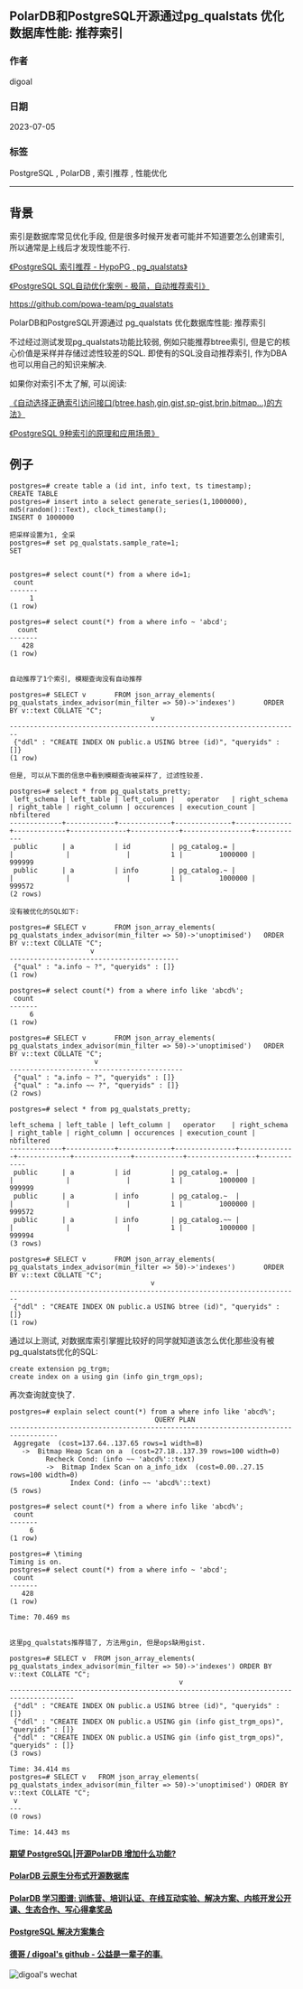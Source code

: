 ## PolarDB和PostgreSQL开源通过pg_qualstats 优化数据库性能: 推荐索引   
    
### 作者    
digoal    
    
### 日期    
2023-07-05    
    
### 标签    
PostgreSQL , PolarDB , 索引推荐 , 性能优化      
    
----    
    
## 背景    
索引是数据库常见优化手段, 但是很多时候开发者可能并不知道要怎么创建索引, 所以通常是上线后才发现性能不行.    
  
[《PostgreSQL 索引推荐 - HypoPG , pg_qualstats》](../201908/20190804_02.md)    
  
[《PostgreSQL SQL自动优化案例 - 极简，自动推荐索引》](../201801/20180111_02.md)    
  
https://github.com/powa-team/pg_qualstats  
  
PolarDB和PostgreSQL开源通过 pg_qualstats 优化数据库性能: 推荐索引   
  
  
不过经过测试发现pg_qualstats功能比较弱, 例如只能推荐btree索引, 但是它的核心价值是采样并存储过滤性较差的SQL. 即使有的SQL没自动推荐索引, 作为DBA也可以用自己的知识来解决.    
  
如果你对索引不太了解, 可以阅读:   
  
[《自动选择正确索引访问接口(btree,hash,gin,gist,sp-gist,brin,bitmap...)的方法》](../201706/20170617_01.md)       
     
[《PostgreSQL 9种索引的原理和应用场景》](../201706/20170627_01.md)      
  
## 例子  
  
```  
postgres=# create table a (id int, info text, ts timestamp);  
CREATE TABLE  
postgres=# insert into a select generate_series(1,1000000), md5(random()::Text), clock_timestamp();  
INSERT 0 1000000  
  
把采样设置为1, 全采  
postgres=# set pg_qualstats.sample_rate=1;  
SET  
  
  
postgres=# select count(*) from a where id=1;  
 count    
-------  
     1  
(1 row)  
  
postgres=# select count(*) from a where info ~ 'abcd';    
  count    
-------  
   428  
(1 row)  
  
  
自动推荐了1个索引, 模糊查询没有自动推荐  
  
postgres=# SELECT v       FROM json_array_elements( pg_qualstats_index_advisor(min_filter => 50)->'indexes')       ORDER BY v::text COLLATE "C";  
                                   v    
------------------------------------------------------------------------  
 {"ddl" : "CREATE INDEX ON public.a USING btree (id)", "queryids" : []}  
(1 row)  
  
但是, 可以从下面的信息中看到模糊查询被采样了, 过滤性较差.  
  
postgres=# select * from pg_qualstats_pretty;  
 left_schema | left_table | left_column |   operator   | right_schema | right_table | right_column | occurences | execution_count | nbfiltered    
-------------+------------+-------------+--------------+--------------+-------------+--------------+------------+-----------------+------------  
 public      | a          | id          | pg_catalog.= |              |             |              |          1 |         1000000 |     999999  
 public      | a          | info        | pg_catalog.~ |              |             |              |          1 |         1000000 |     999572  
(2 rows)  
  
没有被优化的SQL如下:  
  
postgres=# SELECT v       FROM json_array_elements( pg_qualstats_index_advisor(min_filter => 50)->'unoptimised')   ORDER BY v::text COLLATE "C";  
                    v    
------------------------------------------  
 {"qual" : "a.info ~ ?", "queryids" : []}  
(1 row)  
  
postgres=# select count(*) from a where info like 'abcd%';    
 count    
-------  
     6  
(1 row)  
  
postgres=# SELECT v       FROM json_array_elements( pg_qualstats_index_advisor(min_filter => 50)->'unoptimised')   ORDER BY v::text COLLATE "C";  
                     v    
-------------------------------------------  
 {"qual" : "a.info ~ ?", "queryids" : []}  
 {"qual" : "a.info ~~ ?", "queryids" : []}  
(2 rows)  
  
postgres=# select * from pg_qualstats_pretty;  
  
left_schema | left_table | left_column |   operator    | right_schema | right_table | right_column | occurences | execution_count | nbfiltered    
-------------+------------+-------------+---------------+--------------+-------------+--------------+------------+-----------------+------------  
 public      | a          | id          | pg_catalog.=  |              |             |              |          1 |         1000000 |     999999  
 public      | a          | info        | pg_catalog.~  |              |             |              |          1 |         1000000 |     999572  
 public      | a          | info        | pg_catalog.~~ |              |             |              |          1 |         1000000 |     999994  
(3 rows)  
  
postgres=# SELECT v       FROM json_array_elements( pg_qualstats_index_advisor(min_filter => 50)->'indexes')       ORDER BY v::text COLLATE "C";  
                                   v    
------------------------------------------------------------------------  
 {"ddl" : "CREATE INDEX ON public.a USING btree (id)", "queryids" : []}  
(1 row)  
```  
  
通过以上测试, 对数据库索引掌握比较好的同学就知道该怎么优化那些没有被pg_qualstats优化的SQL:     
  
```  
create extension pg_trgm;  
create index on a using gin (info gin_trgm_ops);  
```  
  
再次查询就变快了.  
  
```  
postgres=# explain select count(*) from a where info like 'abcd%';    
                                    QUERY PLAN                                      
----------------------------------------------------------------------------------  
 Aggregate  (cost=137.64..137.65 rows=1 width=8)  
   ->  Bitmap Heap Scan on a  (cost=27.18..137.39 rows=100 width=0)  
         Recheck Cond: (info ~~ 'abcd%'::text)  
         ->  Bitmap Index Scan on a_info_idx  (cost=0.00..27.15 rows=100 width=0)  
               Index Cond: (info ~~ 'abcd%'::text)  
(5 rows)  
  
postgres=# select count(*) from a where info like 'abcd%';    
 count   
-------  
     6  
(1 row)  
  
postgres=# \timing  
Timing is on.  
postgres=# select count(*) from a where info ~ 'abcd';    
 count   
-------  
   428  
(1 row)  
  
Time: 70.469 ms  
  
  
这里pg_qualstats推荐错了, 方法用gin, 但是ops缺用gist.  
  
postgres=# SELECT v  FROM json_array_elements(  pg_qualstats_index_advisor(min_filter => 50)->'indexes') ORDER BY v::text COLLATE "C";  
                                          v                                             
--------------------------------------------------------------------------------------  
 {"ddl" : "CREATE INDEX ON public.a USING btree (id)", "queryids" : []}  
 {"ddl" : "CREATE INDEX ON public.a USING gin (info gist_trgm_ops)", "queryids" : []}  
 {"ddl" : "CREATE INDEX ON public.a USING gin (info gist_trgm_ops)", "queryids" : []}  
(3 rows)  
  
Time: 34.414 ms  
postgres=# SELECT v   FROM json_array_elements( pg_qualstats_index_advisor(min_filter => 50)->'unoptimised') ORDER BY v::text COLLATE "C";  
 v   
---  
(0 rows)  
  
Time: 14.443 ms  
```  
     
  
#### [期望 PostgreSQL|开源PolarDB 增加什么功能?](https://github.com/digoal/blog/issues/76 "269ac3d1c492e938c0191101c7238216")
  
  
#### [PolarDB 云原生分布式开源数据库](https://github.com/ApsaraDB "57258f76c37864c6e6d23383d05714ea")
  
  
#### [PolarDB 学习图谱: 训练营、培训认证、在线互动实验、解决方案、内核开发公开课、生态合作、写心得拿奖品](https://www.aliyun.com/database/openpolardb/activity "8642f60e04ed0c814bf9cb9677976bd4")
  
  
#### [PostgreSQL 解决方案集合](../201706/20170601_02.md "40cff096e9ed7122c512b35d8561d9c8")
  
  
#### [德哥 / digoal's github - 公益是一辈子的事.](https://github.com/digoal/blog/blob/master/README.md "22709685feb7cab07d30f30387f0a9ae")
  
  
![digoal's wechat](../pic/digoal_weixin.jpg "f7ad92eeba24523fd47a6e1a0e691b59")
  
